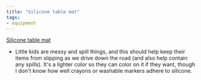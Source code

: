 ```yaml
---
title: "Silicone table mat"
tags:
- equipment
---
```

[Silicone table mat](https://www.amazon.com/dp/B09TP68QZ7/ref=nosim?tag=ffwf0f-20)
- Little kids are messy and spill things, and this should help keep their items from slipping as we drive down the road (and also help contain any spills). It's a lighter color so they can color on it if they want, though I don't know how well crayons or washable markers adhere to silicone.

